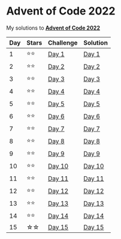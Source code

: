 # Advent of Code 2022
My solutions to **[Advent of Code 2022](https://adventofcode.com/2022/)**

| Day | Stars | Challenge                                      | Solution                |
|-----|-------|------------------------------------------------|-------------------------|
| 1   | ⭐⭐    | [Day 1](https://adventofcode.com/2022/day/1)   | [Day 1](code/day1.py)   |
| 2   | ⭐⭐    | [Day 2](https://adventofcode.com/2022/day/2)   | [Day 2](code/day2.py)   |
| 3   | ⭐⭐    | [Day 3](https://adventofcode.com/2022/day/3)   | [Day 3](code/day3.py)   |
| 4   | ⭐⭐    | [Day 4](https://adventofcode.com/2022/day/4)   | [Day 4](code/day4.py)   |
| 5   | ⭐⭐    | [Day 5](https://adventofcode.com/2022/day/5)   | [Day 5](code/day5.py)   |
| 6   | ⭐⭐    | [Day 6](https://adventofcode.com/2022/day/6)   | [Day 6](code/day6.py)   |
| 7   | ⭐⭐    | [Day 7](https://adventofcode.com/2022/day/7)   | [Day 7](code/day7.py)   |
| 8   | ⭐⭐    | [Day 8](https://adventofcode.com/2022/day/8)   | [Day 8](code/day8.py)   |
| 9   | ⭐⭐    | [Day 9](https://adventofcode.com/2022/day/9)   | [Day 9](code/day9.py)   |
| 10  | ⭐⭐    | [Day 10](https://adventofcode.com/2022/day/10) | [Day 10](code/day10.py) |
| 11  | ⭐⭐    | [Day 11](https://adventofcode.com/2022/day/11) | [Day 11](code/day11.py) |
| 12  | ⭐⭐    | [Day 12](https://adventofcode.com/2022/day/12) | [Day 12](code/day12.py) |
| 13  | ⭐⭐    | [Day 13](https://adventofcode.com/2022/day/13) | [Day 13](code/day13.py) |
| 14  | ⭐⭐    | [Day 14](https://adventofcode.com/2022/day/14) | [Day 14](code/day14.py) |
| 15  | ☆☆    | [Day 15](https://adventofcode.com/2022/day/15) | [Day 15](code/day15.py) |
